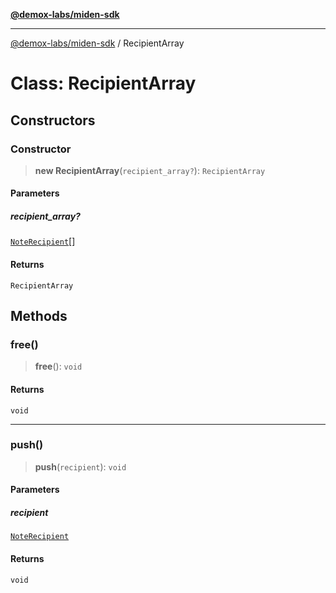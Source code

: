 [**@demox-labs/miden-sdk**](../README.md)

***

[@demox-labs/miden-sdk](../README.md) / RecipientArray

# Class: RecipientArray

## Constructors

### Constructor

> **new RecipientArray**(`recipient_array?`): `RecipientArray`

#### Parameters

##### recipient\_array?

[`NoteRecipient`](NoteRecipient.md)[]

#### Returns

`RecipientArray`

## Methods

### free()

> **free**(): `void`

#### Returns

`void`

***

### push()

> **push**(`recipient`): `void`

#### Parameters

##### recipient

[`NoteRecipient`](NoteRecipient.md)

#### Returns

`void`

